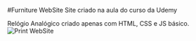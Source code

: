 #Furniture WebSite
Site criado na aula do curso da Udemy

Relógio Analógico criado apenas com HTML, CSS e JS básico.
![Print WebSite](https://cdn.discordapp.com/attachments/568423119891464218/1146728879336198144/image.png)
